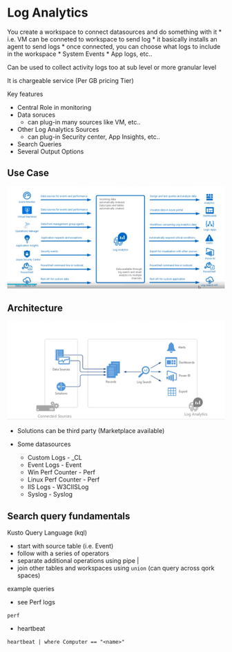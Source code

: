 # Log Analytics

You create a workspace to connect datasources and do something with it
    * i.e. VM can be conneted to workspace to send log
        * it basically installs an agent to send logs
    * once connected, you can choose what logs to include in the workspace
        * System Events
        * App logs, etc..

Can be used to collect activity logs too at sub level or more granular level

It is chargeable service (Per GB pricing Tier)

Key features
* Central Role in monitoring
* Data soruces
    * can plug-in many sources like VM, etc..
* Other Log Analytics Sources
    * can plug-in Security center, App Insights, etc..
* Search Queries
* Several Output Options

## Use Case

![image log analytics use cases](./img/log-analytics-use-cases.png)

## Architecture

![image log analytics architecture](./img/log-analytics-arch.png)

* Solutions can be third party (Marketplace available) 

* Some datasources
    * Custom Logs - <LogName>_CL
    * Event Logs  - Event
    * Win Perf Counter - Perf
    * Linux Perf Counter - Perf
    * IIS Logs - W3CIISLog
    * Syslog - Syslog



## Search query fundamentals

Kusto Query Language (kql)

* start with source table (i.e. Event)
* follow with a series of operators
* separate additional operations using pipe |
* join other tables and workspaces using `union` (can query across qork spaces)


example queries

* see Perf logs

``` kql
perf
```

* heartbeat

```kql
heartbeat | where Computer == "<name>"
```

